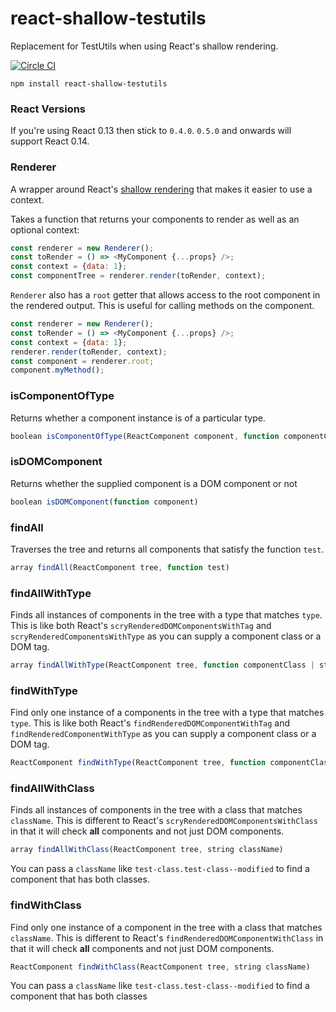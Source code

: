 # react-shallow-testutils
Replacement for TestUtils when using React's shallow rendering.

[![Circle CI](https://circleci.com/gh/sheepsteak/react-shallow-testutils.png?circle-token=acb1a68cfaeb110ccc4901ac8171750fcbadf5b5)](https://circleci.com/gh/sheepsteak/react-shallow-testutils)

```
npm install react-shallow-testutils
```

### React Versions

If you're using React 0.13 then stick to `0.4.0`. `0.5.0` and onwards will support React 0.14.

### Renderer
A wrapper around React's [shallow rendering](http://facebook.github.io/react/docs/test-utils.html#shallow-rendering) that makes it easier to use a context.

Takes a function that returns your components to render as well as an optional context:

```javascript
const renderer = new Renderer();
const toRender = () => <MyComponent {...props} />;
const context = {data: 1};
const componentTree = renderer.render(toRender, context);
```

`Renderer` also has a `root` getter that allows access to the root component in the rendered output. This is useful for calling methods on the component.

```javascript
const renderer = new Renderer();
const toRender = () => <MyComponent {...props} />;
const context = {data: 1};
renderer.render(toRender, context);
const component = renderer.root;
component.myMethod();
```

### isComponentOfType
Returns whether a component instance is of a particular type.

```javascript
boolean isComponentOfType(ReactComponent component, function componentClass)
```

### isDOMComponent
Returns whether the supplied component is a DOM component or not

```javascript
boolean isDOMComponent(function component)
```

### findAll
Traverses the tree and returns all components that satisfy the function `test`.

```javascript
array findAll(ReactComponent tree, function test)
```

### findAllWithType
Finds all instances of components in the tree with a type that matches
`type`. This is like both React's `scryRenderedDOMComponentsWithTag` and `scryRenderedComponentsWithType` as you can supply a component class or a DOM tag.

```javascript
array findAllWithType(ReactComponent tree, function componentClass | string tagName)
```

### findWithType
Find only one instance of a components in the tree with a type that matches
`type`. This is like both React's `findRenderedDOMComponentWithTag` and `findRenderedComponentWithType` as you can supply a component class or a DOM tag.

```javascript
ReactComponent findWithType(ReactComponent tree, function componentClass | string tagName)
```

### findAllWithClass
Finds all instances of components in the tree with a class that matches `className`. This is different to React's `scryRenderedDOMComponentsWithClass` in that it will check **all** components and not just DOM components.

```javascript
array findAllWithClass(ReactComponent tree, string className)
```

You can pass a `className` like `test-class.test-class--modified` to find a component that has both classes.

### findWithClass
Find only one instance of a component in the tree with a class that matches `className`. This is different to React's `findRenderedDOMComponentWithClass` in that it will check **all** components and not just DOM components.

```javascript
ReactComponent findWithClass(ReactComponent tree, string className)
```

You can pass a `className` like `test-class.test-class--modified` to find a component that has both classes
